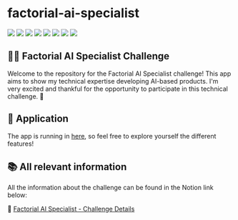 # factorial-ai-specialist

![](https://img.shields.io/badge/Streamlit-FF4B4B?logo=streamlit&logoColor=white)
![](https://img.shields.io/badge/BeautifulSoup-4B8BBE?logo=python&)
![](https://img.shields.io/badge/Selenium-43B02A?logo=selenium&logoColor=white)
![](https://img.shields.io/badge/PaddleOCR-0052CC?logo=paddlepaddle&)
![](https://img.shields.io/badge/Azure%20Blob%20Storage-0078D4?logo=microsoft-azure&logoColor=white)
![](https://img.shields.io/badge/Azure%20AI%20Search-0078D4?logo=microsoft-azure&logoColor=white)
![](https://img.shields.io/badge/Azure%20Cosmos%20DB-2D79C7?logo=microsoft-azure&logoColor=white)
![](https://img.shields.io/badge/Azure%20OpenAI-0078D4?logo=microsoft-azure&logoColor=white)
## 🧑‍💻 Factorial AI Specialist Challenge

Welcome to the repository for the Factorial AI Specialist challenge! This app aims to show my technical expertise developing AI-based products. I'm very excited and thankful for the opportunity to participate in this technical challenge. 🙌

## 🚀 Application

The app is running in [here](https://factorial-ai-specialist-jacob-bamio.streamlit.app), so feel free to explore yourself the different features!

## 📚 All relevant information

All the information about the challenge can be found in the Notion link below:

🔗 [Factorial AI Specialist - Challenge Details](https://factorial-ai-specialist-jacob-bamio.notion.site/Factorial-AI-Specialist-7589768dc24848f38b8eb4728256fa10)



